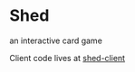 # Shed
an interactive card game

Client code lives at [shed-client](https://github.com/minaorangina/shed-client)